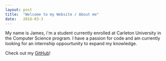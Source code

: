```yaml
---
layout: post
title:  "Welcome to my Website / About me"
date:   2016-03-3
---
```


My name is James, i'm a student currently enrolled at Carleton University in the Computer Science program. I have a passion for code and am currently looking for an internship oppourtunity to expand my knowledge.

Check out my [GitHub][github]!

[github]: https://github.com/jamesjmcconnell?tab=repositories